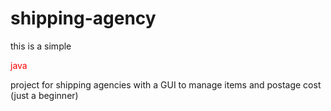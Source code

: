 # shipping-agency
this is a simple <p style = "color : red;">java</p>  project for shipping agencies with a GUI to manage items and postage cost (just a beginner)
